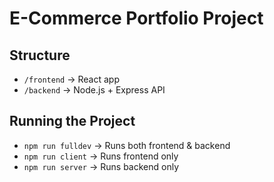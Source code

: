 # E-Commerce Portfolio Project

## Structure

- `/frontend` → React app
- `/backend` → Node.js + Express API

## Running the Project

- `npm run fulldev` → Runs both frontend & backend
- `npm run client` → Runs frontend only
- `npm run server` → Runs backend only
